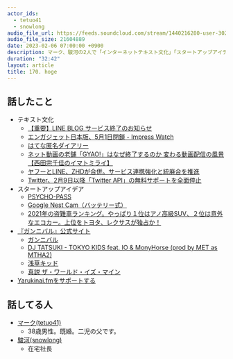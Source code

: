 ```yaml
---
actor_ids:
  - tetuo41
  - snowlong
audio_file_url: https://feeds.soundcloud.com/stream/1440216280-user-302747142-yarukinai-170-2023-02-06.mp3
audio_file_size: 21604889
date: 2023-02-06 07:00:00 +0900
description: マーク、駿河の2人で「インターネットテキスト文化」「スタートアップアイデア」「ガンニバル」などについて話しました。
duration: "32:42"
layout: article
title: 170. hoge
---
```


## 話したこと
- テキスト文化
  - [【重要】LINE BLOG サービス終了のお知らせ](https://lineblog.me/official/archives/1062469364.html)
  - [エンガジェット日本版、5月1日閉鎖 - Impress Watch](https://www.watch.impress.co.jp/docs/news/1388525.html)
  - [はてな匿名ダイアリー](https://anond.hatelabo.jp/)
  - [ネット動画の老舗「GYAO!」はなぜ終了するのか 変わる動画配信の風景【西田宗千佳のイマトミライ】](https://www.watch.impress.co.jp/docs/series/nishida/1472194.html)
  - [ヤフーとLINE、ZHDが合併。サービス連携強化と統廃合を推進](https://news.yahoo.co.jp/articles/4ba63dccd676cc65be5183100811368ec17b1f2b)
  - [Twitter、2月9日以降「Twitter API」の無料サポートを全面停止](https://game.watch.impress.co.jp/docs/news/1475454.html)
- スタートアップアイデア
  - [PSYCHO-PASS](https://ja.wikipedia.org/wiki/PSYCHO-PASS)
  - [Google Nest Cam（バッテリー式）](https://store.google.com/jp/product/nest_cam_battery?hl=ja)
  - [2021年の盗難車ランキング。やっぱり１位はアノ高級SUV、２位は意外なエコカー。上位をトヨタ、レクサスが独占か！](https://motor-fan.jp/mf/article/65503/)
- [『ガンニバル』公式サイト](https://disneyplus.disney.co.jp/program/gannibal.html)
  - [ガンニバル](https://www.amazon.co.jp/dp/4537138815)
  - [DJ TATSUKI - TOKYO KIDS feat. IO & MonyHorse (prod by MET as MTHA2)](https://www.youtube.com/watch?v=7-4aU-0sF1k)
  - [浅草キッド](https://www.netflix.com/jp/title/81317135)
  - [真説 ザ・ワールド・イズ・マイン](https://www.amazon.co.jp/dp/B0097283OC)
- [Yarukinai.fmをサポートする](https://note.com/tetuo41/circle)

## 話してる人
- [マーク(tetuo41)](https://twitter.com/tetuo41)
  - 38歳男性。既婚。二児の父です。
- [駿河(snowlong)](https://twitter.com/_snowlong)
  - 在宅社長
